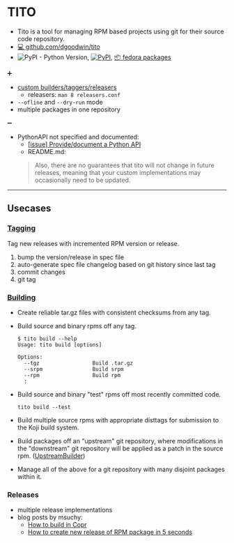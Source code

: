 # TITO

- Tito is a tool for managing RPM based projects using git for their source code repository.
- [ :computer: github.com/dgoodwin/tito](https://github.com/dgoodwin/tito)
- ![PyPI - Python Version](https://img.shields.io/pypi/pyversions/tito.svg), [![PyPI](https://img.shields.io/pypi/v/tito.svg)](https://pypi.org/project/tito/), [ :package: fedora packages](https://src.fedoraproject.org/rpms/tito)

:heavy_plus_sign:
- [custom builders/taggers/releasers](https://github.com/dgoodwin/tito#custom-builders--taggers--releasers)
  - releasers: `man 8 releasers.conf`
- `--ofline` and `--dry-run` mode
- multiple packages in one repository

:heavy_minus_sign:
- PythonAPI not specified and documented:
  - [[issue] Provide/document a Python API](https://github.com/dgoodwin/tito/issues/165)
  - README.md:
   > Also, there are no guarantees that tito will not change in future releases, meaning that your custom implementations may occasionally need to be updated.

---

## Usecases

### [Tagging](https://github.com/dgoodwin/tito#tagging-packages)

Tag new releases with incremented RPM version or release.

1. bump the version/release in spec file
2. auto-generate spec file changelog based on git history since last tag
3. commit changes
4. git tag

### [Building](https://github.com/dgoodwin/tito#custom-builders--taggers--releasers)

- Create reliable tar.gz files with consistent checksums from any tag.
- Build source and binary rpms off any tag.

  ```
  $ tito build --help
  Usage: tito build [options]

  Options:
    --tgz                 Build .tar.gz
    --srpm                Build srpm
    --rpm                 Build rpm
    :
  ```


- Build source and binary "test" rpms off most recently committed code.
  ```
  tito build --test
  ```
- Build multiple source rpms with appropriate disttags for submission to the Koji build system.


- Build packages off an "upstream" git repository, where modifications in the "downstream" git repository will be applied as a patch in the source rpm. ([UpstreamBuilder](https://github.com/dgoodwin/tito/blob/0942baa1217ad31cd5c4cbb8750de3db15410672/src/tito/builder/main.py#L701))
- Manage all of the above for a git repository with many disjoint packages within it.

### Releases

- multiple release implementations
- blog posts by msuchy:
  - [How to build in Copr](http://miroslav.suchy.cz/blog/archives/2013/12/29/how_to_build_in_copr/)
  - [How to create new release of RPM package in 5 seconds](http://miroslav.suchy.cz/blog/archives/2013/12/17/how_to_create_new_release_of_rpm_package_in_5_seconds/)
